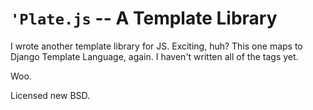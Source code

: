 `'Plate.js` -- A Template Library
=================================

I wrote another template library for JS. Exciting, huh? This one maps to Django Template Language, again. I haven't written all of the tags yet.

Woo.

Licensed new BSD.
